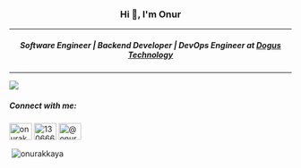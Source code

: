 
<h3 align="center">Hi 👋, I'm Onur</h3>
<hr />
<h5 align="center">Software Engineer | Backend Developer | DevOps Engineer at <a href="http://www.d-teknoloji.com.tr/" target="_blank"><b>Dogus Technology</b></a></h5>
<hr />
<img align="center" src="https://s74vla.storage.yandex.net/rdisk/18707f9ada411874eb850dd5b58eea35e09f35444ce0e31e46d403d4024099d8/5f956709/qB4EOCfHg0zQlRbiRbcGjyeVdu7YTnOHxMHlOpFurIPye66gfqVkIhEt0VTQyjRn8hjIZduSeBqOmvzviehV-Q==?uid=0&filename=github_bg_opt_480x640.gif&disposition=inline&hash=&limit=0&content_type=image%2Fgif&tknv=v2&owner_uid=157990024&fsize=1891048&media_type=image&hid=a4fd5efea4b48a993bce332d055c2225&etag=f30d562bbdee8717e3dd1d4d2d064e68&rtoken=oKhQicDkstnu&force_default=no&ycrid=na-fe8f1a40cad57f52765c17623564cf26-downloader8f&ts=5b27d73711440&s=a7a25fc08ab6b7b9ce7ad63105f6d802335c23aecb8da0939ce104947bbc9a5f&pb=U2FsdGVkX1_VwrSNkr-qkTccgOtIufXuJjUaqzem_FL7_KqLsQ5e72kA3H_pEZEh4nXcHci_fmE16uTuNr6UkjQ5HavptcOgl58MFtF9EFk"/>
<p align="left">
<h5 align="left">Connect with me:</h5>
<a href="https://i.ytimg.com/vi/VZ6DTHK8wgQ/maxresdefault.jpg" alt="akkayaonur" height="30" width="40" /></a>
<a href="https://linkedin.com/in/onurakkaya" target="blank"><img align="center" src="https://cdn.jsdelivr.net/npm/simple-icons@3.0.1/icons/linkedin.svg" alt="onurakkaya" height="30" width="40" /></a>
<a href="https://stackoverflow.com/users/13066603" target="blank"><img align="center" src="https://cdn.jsdelivr.net/npm/simple-icons@3.0.1/icons/stackoverflow.svg" alt="13066603" height="30" width="40" /></a>
<a href="https://medium.com/@onurakkaya" target="blank"><img align="center" src="https://cdn.jsdelivr.net/npm/simple-icons@3.0.1/icons/medium.svg" alt="@onurakkaya" height="30" width="40" /></a>
</p>

<p>&nbsp;<img align="center" src="https://github-readme-stats.vercel.app/api?username=onurakkaya&show_icons=true" alt="onurakkaya" /></p>

